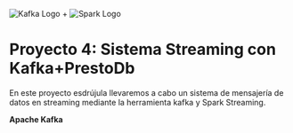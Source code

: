 ![Kafka Logo](https://grape.solutions/img/partners/logo_kafka.png) + ![Spark Logo](http://spark-mooc.github.io/web-assets/images/ta_Spark-logo-small.png)

# Proyecto 4: Sistema Streaming con Kafka+PrestoDb

En este proyecto esdrújula llevaremos a cabo un sistema de mensajería de datos en streaming mediante la herramienta kafka y Spark Streaming.

**Apache Kafka**


